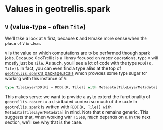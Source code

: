 # Values in geotrellis.spark

## `V` (value-type - often `Tile`)

We'll take a look at `V` first, because `K` and `M` make more sense when
the place of `V` is clear.  

`V` is the value on which computations are to be performed through spark
jobs. Because GeoTrellis is a library focused on raster operations, type
`V` will mostly just be `Tile`. As such, you'll see a lot of code with
the type `RDD[(K, Tile)]`. In fact, you can even find a type alias at the
top of [`geotrellis.spark`'s
package.scala](../../spark/src/main/scala/geotrellis/spark/package.scala)
which provides some type sugar for working with this instance of `V`:

```scala
type TileLayerRDD[K] = RDD[(K, Tile)] with Metadata[TileLayerMetadata]
```

This makes sense: we want to provide a ay to extend the functionality
of `geotrellis.raster` to a distributed context so much of the
code in `geotrellis.spark` is written with `RDD[(K, Tile)] with
Metadata[TileLayerMetadata]` in mind. Note that `K` remains generic.
This suggests that, when working with `Tile`s, much depends on `K`.
In the next section, we'll see why that is the case.  
